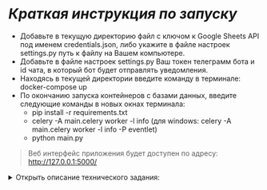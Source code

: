 # *Краткая инструкция по запуску*

   - Добавьте в текущую директорию файл с ключом к Google Sheets API под именем credentials.json, либо укажите в файле настроек settings.py путь к файлу на Вашем компьютере.
   - Добавьте в файле настроек settings.py Ваш токен телеграмм бота и id чата, в который бот будет отправлять уведомления.
   - Находясь в текущей директории введите команду в терминале: docker-compose up
   - По окончанию запуска контейнеров с базами данных, введите следующие команды в новых окнах терминала:
      - pip install -r requirements.txt
      - celery -A main.celery worker -l info (для windows: celery -A main.celery worker -l info -P eventlet)
      - python main.py 
   
   > Веб интерфейс приложения будет доступен по адресу: http://127.0.0.1:5000/

<details>
<summary>Открыть описание технического задания:</summary>

# **Тестовое задание Python**

Необходимо разработать скрипт на языке Python 3, 

который будет выполнять следующие функции:

1. Получать данные с документа при помощи Google API, сделанного в [Google Sheets](https://docs.google.com/spreadsheets/d/1f-qZEX1k_3nj5cahOzntYAnvO4ignbyesVO7yuBdv_g/edit) (необходимо копировать в свой Google аккаунт и выдать самому себе права).
2. Данные должны добавляться в БД, в том же виде, что и в файле –источнике, с добавлением колонки «стоимость в руб.»
    
    a. Необходимо создать DB самостоятельно, СУБД на основе PostgreSQL.
    
    b. Данные для перевода $ в рубли необходимо получать по курсу [ЦБ РФ](https://www.cbr.ru/development/SXML/).
    
3. Скрипт работает постоянно для обеспечения обновления данных в онлайн режиме (необходимо учитывать, что строки в Google Sheets таблицу могут удаляться, добавляться и изменяться).

Дополнения, которые дадут дополнительные баллы и поднимут потенциальный уровень оплаты труда:

1. a. Упаковка решения в docker контейнер
    
    b. Разработка функционала проверки соблюдения «срока поставки» из таблицы. В случае, если срок прошел, скрипт отправляет уведомление в Telegram.
    
    c. Разработка одностраничного web-приложения на основе Django или Flask. Front-end React.
    
    ![Image alt](static/images/Untitled.png)
    

1. Решение на проверку передается в виде ссылки на проект на Github.
В описании необходимо указать ссылку на ваш Google Sheets документ (открыть права чтения и записи для пользователя [amkolotov@gmail.com](mailto:amkolotov@gmail.com)), а также инструкцию по запуску разработанных скриптов.
</details>

